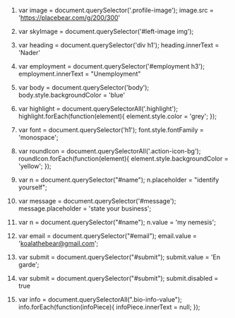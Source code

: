 1. var image = document.querySelector('.profile-image'); image.src = 'https://placebear.com/g/200/300'
2. var skyImage = document.querySelector('#left-image img');
3. var heading = document.querySelector('div h1'); heading.innerText = 'Nader'
4. var employment = document.querySelector('#employment h3'); employment.innerText = "Unemployment"
5. var body = document.querySelector('body'); body.style.backgroundColor = 'blue'
6. var highlight = document.querySelectorAll('.highlight');
   highlight.forEach(function(element){
     element.style.color = 'grey';
  });
7. var font = document.querySelector('h1');
   font.style.fontFamily = 'monospace';
8. var roundIcon = document.querySelectorAll('.action-icon-bg');
   roundIcon.forEach(function(element){
     element.style.backgroundColor = 'yellow';
    });
9. var n = document.querySelector("#name");
   n.placeholder = "identify yourself";

10. var message = document.querySelector('#message');
    message.placeholder = 'state your business';

11. var n = document.querySelector("#name");
    n.value = 'my nemesis';

12. var email = document.querySelector("#email");
    email.value = 'koalathebear@gmail.com';

13. var submit = document.querySelector("#submit");
    submit.value = 'En garde';

14. var submit = document.querySelector("#submit");
    submit.disabled = true

15. var info = document.querySelectorAll(".bio-info-value");
    info.forEach(function(infoPiece){
      infoPiece.innerText = null;
      });
